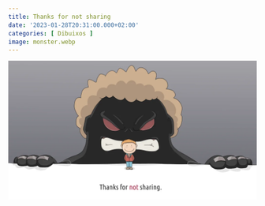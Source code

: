 ```yaml
---
title: Thanks for not sharing
date: '2023-01-28T20:31:00.000+02:00'
categories: [ Dibuixos ]
image: monster.webp
---
```


![](monster.webp "Thanks for not sharing")
